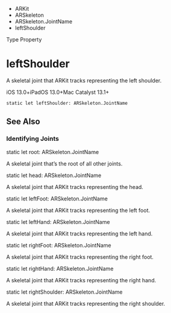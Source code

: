 

- ARKit
- ARSkeleton
- ARSkeleton.JointName
-  leftShoulder 

Type Property

# leftShoulder

A skeletal joint that ARKit tracks representing the left shoulder.

iOS 13.0+iPadOS 13.0+Mac Catalyst 13.1+

``` source
static let leftShoulder: ARSkeleton.JointName
```

## See Also

### Identifying Joints

static let root: ARSkeleton.JointName

A skeletal joint that’s the root of all other joints.

static let head: ARSkeleton.JointName

A skeletal joint that ARKit tracks representing the head.

static let leftFoot: ARSkeleton.JointName

A skeletal joint that ARKit tracks representing the left foot.

static let leftHand: ARSkeleton.JointName

A skeletal joint that ARKit tracks representing the left hand.

static let rightFoot: ARSkeleton.JointName

A skeletal joint that ARKit tracks representing the right foot.

static let rightHand: ARSkeleton.JointName

A skeletal joint that ARKit tracks representing the right hand.

static let rightShoulder: ARSkeleton.JointName

A skeletal joint that ARKit tracks representing the right shoulder.

